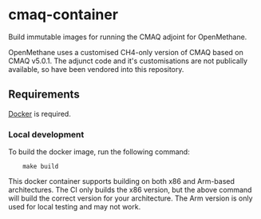 # cmaq-container

Build immutable images for running the CMAQ adjoint for OpenMethane.

OpenMethane uses a customised CH4-only version of CMAQ based on CMAQ v5.0.1.
The adjunct code and it's customisations are not publically available,
so have been vendored into this repository.

## Requirements

[Docker](https://www.docker.com/) is required.

    
### Local development

To build the docker image, run the following command:

```
    make build
```

This docker container supports building on both x86 and Arm-based architectures.
The CI only builds the x86 version, but the above command will build the correct version for your architecture.
The Arm version is only used for local testing and may not work.
